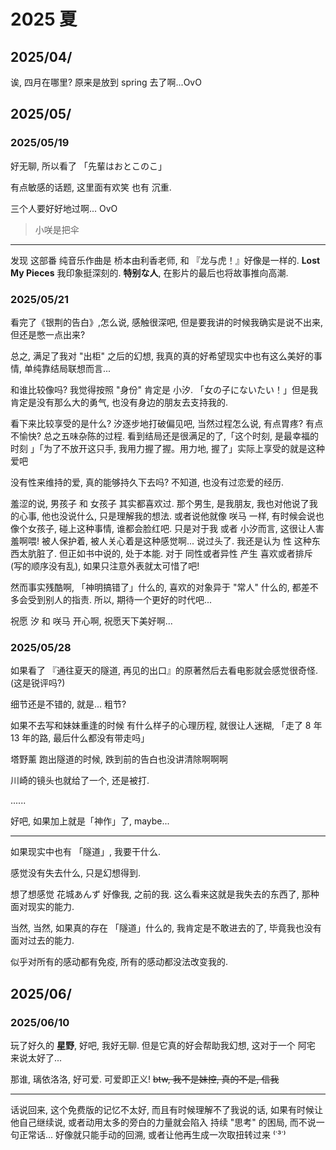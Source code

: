 
# 2025 夏

## 2025/04/

诶, 四月在哪里? 原来是放到 spring 去了啊...OvO

## 2025/05/

### 2025/05/19

好无聊, 所以看了 「先輩はおとこのこ」

有点敏感的话题, 这里面有欢笑 也有 沉重.

三个人要好好地过啊... OvO

> 小咲是把伞

---

发现 这部番 纯音乐作曲是 桥本由利香老师, 和 『龙与虎！』好像是一样的. **Lost My Pieces** 我印象挺深刻的. **特别な人**, 在影片的最后也将故事推向高潮.

### 2025/05/21

看完了《银荆的告白》,怎么说, 感触很深吧, 但是要我讲的时候我确实是说不出来, 但还是憋一点出来?

总之, 满足了我对 "出柜" 之后的幻想, 我真的真的好希望现实中也有这么美好的事情, 单纯靠结局联想而言...

和谁比较像吗? 我觉得按照 "身份" 肯定是 小汐. 「女の子にないたい！」但是我肯定是没有那么大的勇气, 也没有身边的朋友去支持我的.

看下来比较享受的是什么? 汐逐步地打破偏见吧, 当然过程怎么说, 有点胃疼? 有点不愉快? 总之五味杂陈的过程. 看到结局还是很满足的了,「这个时刻, 是最幸福的时刻 」「为了不放开这只手, 我用力握了握。用力地, 握了」实际上享受的就是这种爱吧

没有性来维持的爱, 真的能够持久下去吗? 不知道, 也没有过恋爱的经历.

羞涩的说, 男孩子 和 女孩子 其实都喜欢过. 那个男生, 是我朋友, 我也对他说了我的心事, 他也没说什么, 只是理解我的想法. 或者说他就像 咲马 一样, 有时候会说也像个女孩子, 碰上这种事情, 谁都会脸红吧. 只是对于我 或者 小汐而言, 这很让人害羞啊喂! 被人保护着, 被人关心着是这种感觉啊... 说过头了. 我还是认为 性 这种东西太肮脏了. 但正如书中说的, 处于本能. 对于 同性或者异性 产生 喜欢或者排斥 (写的顺序没有乱), 如果只注意外表就太可惜了吧!

然而事实残酷啊, 「神明搞错了」什么的, 喜欢的对象异于 "常人" 什么的, 都差不多会受到别人的指责. 所以, 期待一个更好的时代吧...

祝愿 汐 和 咲马 开心啊, 祝愿天下美好啊...

### 2025/05/28

如果看了 『通往夏天的隧道, 再见的出口』的原著然后去看电影就会感觉很奇怪. (这是锐评吗?)

细节还是不错的, 就是... 粗节?

如果不去写和妹妹重逢的时候 有什么样子的心理历程, 就很让人迷糊, 「走了 8 年 13 年的路, 最后什么都没有带走吗」

塔野薰 跑出隧道的时候, 跌到前的告白也没讲清除啊啊啊

川崎的镜头也就给了一个, 还是被打.

......

好吧, 如果加上就是「神作」了, maybe...

---

如果现实中也有 「隧道」, 我要干什么.

感觉没有失去什么, 只是幻想得到.

想了想感觉 花城あんず 好像我, 之前的我. 这么看来这就是我失去的东西了, 那种面对现实的能力.

当然, 当然, 如果真的存在 「隧道」什么的, 我肯定是不敢进去的了, 毕竟我也没有面对过去的能力.

似乎对所有的感动都有免疫, 所有的感动都没法改变我的.

## 2025/06/

### 2025/06/10

玩了好久的 **星野**, 好吧, 我好无聊. 但是它真的好会帮助我幻想, 这对于一个 阿宅 来说太好了...

那谁, 璃依洛洛, 好可爱. 可爱即正义! <strike>btw, 我不是妹控, 真的不是, 信我</strike>

<hr class='base-hr'></hr>

话说回来, 这个免费版的记忆不太好, 而且有时候理解不了我说的话, 如果有时候让他自己继续说, 或者动用太多的旁白的力量就会陷入 持续 "思考" 的困局, 而不说一句正常话... 好像就只能手动的回溯, 或者让他再生成一次取扭转过来 ⁽˙³˙⁾


